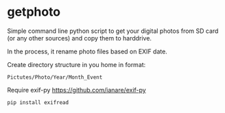 getphoto
========

Simple command line python script to get your digital photos from SD card 
(or any other sources) and copy them to harddrive.

In the process, it rename photo files based on EXIF date.

Create directory structure in you home in format:

	Pictutes/Photo/Year/Month_Event

Require exif-py https://github.com/ianare/exif-py

```
pip install exifread
```